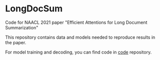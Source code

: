 # LongDocSum
Code for NAACL 2021 paper "Efficient Attentions for Long Document Summarization"  

This repository contains data and models needed to reproduce results in the paper.  

For model training and decoding, you can find code in [code](https://github.com/luyang-huang96/LongDocSum/tree/main/Model) repository.  

